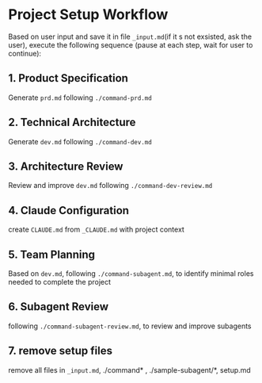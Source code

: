 
# Project Setup Workflow

Based on user input and save it in file `_input.md`(if it s not exsisted, ask the user), execute the following sequence (pause at each step, wait for user to continue):

## 1. Product Specification
Generate `prd.md` following `./command-prd.md`

## 2. Technical Architecture  
Generate `dev.md` following `./command-dev.md`

## 3. Architecture Review
Review and improve `dev.md` following `./command-dev-review.md`

## 4. Claude Configuration
create `CLAUDE.md` from `_CLAUDE.md` with project context

## 5. Team Planning
Based on `dev.md`, following `./command-subagent.md`, to identify minimal roles needed to complete the project

## 6. Subagent Review
following `./command-subagent-review.md`, to review and improve subagents

## 7. remove setup files
remove all files in `_input.md`, ./command* , ./sample-subagent/*, setup.md

